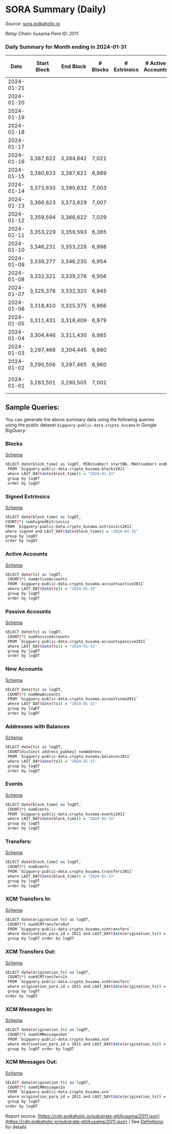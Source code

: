 # SORA Summary (Daily)

_Source_: [sora.polkaholic.io](https://sora.polkaholic.io)

*Relay Chain*: kusama
*Para ID*: 2011



### Daily Summary for Month ending in 2024-01-31


| Date    | Start Block | End Block | # Blocks | # Extrinsics | # Active Accounts | # Passive Accounts | # New Accounts | # Addresses | # Events  | # Transfers ($USD) | # XCM Transfers In ($USD) | # XCM Transfers Out ($USD) | # XCM In | # XCM Out | Issues |
|---------|-------------|-----------|----------|--------------|-------------------|--------------------|----------------|-------------|-----------|--------------------|---------------------------|----------------------------|----------|-----------|--------|
| 2024-01-21 |  |  |  |  |  |  |  |  |  |   |   |   |  |  |  |
| 2024-01-20 |  |  |  |  |  |  |  |  |  |   |   |   |  |  |  |
| 2024-01-19 |  |  |  |  |  |  |  |  |  |   |   |   |  |  |  |
| 2024-01-18 |  |  |  |  |  |  |  |  |  |   |   |   |  |  |  |
| 2024-01-17 |  |  |  |  |  |  |  |  |  |   |   |   |  |  |  |
| 2024-01-16 | 3,387,622 | 3,394,642 | 7,021 |  |  |  |  |  |  |   |   |   |  |  |  |
| 2024-01-15 | 3,380,633 | 3,387,621 | 6,989 |  |  |  |  |  |  |   | 8 ($444.74) |   | 8 |  |  |
| 2024-01-14 | 3,373,630 | 3,380,632 | 7,003 |  |  |  |  |  |  |   | 4 ($816.77) | 2 ($4,472.31) | 4 | 2 |  |
| 2024-01-13 | 3,366,623 | 3,373,629 | 7,007 |  |  |  |  |  |  |   | 1 ($38.12) | 1 ($907.62) | 1 | 1 |  |
| 2024-01-12 | 3,359,594 | 3,366,622 | 7,029 |  |  |  |  |  |  |   | 3 ($282.27) | 1 ($62.95) | 5 | 1 |  |
| 2024-01-11 | 3,353,229 | 3,359,593 | 6,365 |  |  |  |  |  |  |   | 6 ($657.40) | 4 ($290.70) | 6 | 4 |  |
| 2024-01-10 | 3,346,231 | 3,353,228 | 6,998 |  |  |  |  |  |  |   | 7 ($383.68) | 3 ($253.03) | 7 | 2 |  |
| 2024-01-09 | 3,339,277 | 3,346,230 | 6,954 |  |  |  |  |  |  |   | 4 ($205.22) |   | 4 |  |  |
| 2024-01-08 | 3,332,321 | 3,339,276 | 6,956 |  |  |  |  |  |  |   | 4 ($205.48) | 4 ($1,387.21) | 4 | 4 |  |
| 2024-01-07 | 3,325,376 | 3,332,320 | 6,945 |  |  |  |  |  |  |   | 5 ($1,452.83) | 2 ($2,113.26) | 5 | 2 |  |
| 2024-01-06 | 3,318,410 | 3,325,375 | 6,966 |  |  |  |  |  |  |   | 2 ($129.63) | 3 ($257.30) | 2 | 3 |  |
| 2024-01-05 | 3,311,431 | 3,318,409 | 6,979 |  |  |  |  |  |  |   | 10 ($319.43) | 4 ($171.15) | 11 | 4 |  |
| 2024-01-04 | 3,304,446 | 3,311,430 | 6,985 |  |  |  |  |  |  |   | 8 ($714.41) | 2 ($115.65) | 10 | 2 |  |
| 2024-01-03 | 3,297,466 | 3,304,445 | 6,980 |  |  |  |  |  |  |   | 1 ($31.85) | 4 ($733.29) | 1 | 4 |  |
| 2024-01-02 | 3,290,506 | 3,297,465 | 6,960 |  |  |  |  |  |  |   | 7 ($1,277.22) | 3 ($318.30) | 7 | 2 |  |
| 2024-01-01 | 3,283,501 | 3,290,505 | 7,002 |  |  |  |  |  |  |   | 3 ($218.28) | 4 ($134.32) | 3 | 4 | 3 missing (0.04%) |

## Sample Queries:
You can generate the above summary data using the following queries using the public dataset `bigquery-public-data.crypto_kusama` in Google BigQuery:


### Blocks 

[Schema](https://github.com/colorfulnotion/substrate-etl/blob/main/schema/blocks.json)

```bash
SELECT date(block_time) as logDT, MIN(number) startBN, MAX(number) endBN, COUNT(*) numBlocks 
 FROM `bigquery-public-data.crypto_kusama.blocks2011`  
 where LAST_DAY(date(block_time)) = "2024-01-31" 
 group by logDT 
 order by logDT
```

### Signed Extrinsics 

[Schema](https://github.com/colorfulnotion/substrate-etl/blob/main/schema/extrinsics.json)

```bash
SELECT date(block_time) as logDT, 
COUNT(*) numSignedExtrinsics 
FROM `bigquery-public-data.crypto_kusama.extrinsics2011`  
where signed and LAST_DAY(date(block_time)) = "2024-01-31" 
group by logDT 
order by logDT
```

### Active Accounts 

[Schema](https://github.com/colorfulnotion/substrate-etl/blob/main/schema/accountsactive.json)

```bash
SELECT date(ts) as logDT, 
 COUNT(*) numActiveAccounts 
 FROM `bigquery-public-data.crypto_kusama.accountsactive2011` 
 where LAST_DAY(date(ts)) = "2024-01-31" 
 group by logDT 
 order by logDT
```

### Passive Accounts 

[Schema](https://github.com/colorfulnotion/substrate-etl/blob/main/schema/accountspassive.json)

```bash
SELECT date(ts) as logDT, 
 COUNT(*) numPassiveAccounts 
 FROM `bigquery-public-data.crypto_kusama.accountspassive2011` 
 where LAST_DAY(date(ts)) = "2024-01-31" 
 group by logDT 
 order by logDT
```

### New Accounts 

[Schema](https://github.com/colorfulnotion/substrate-etl/blob/main/schema/accountsnew.json)

```bash
SELECT date(ts) as logDT, 
 COUNT(*) numNewAccounts 
 FROM `bigquery-public-data.crypto_kusama.accountsnew2011` 
 where LAST_DAY(date(ts)) = "2024-01-31" 
 group by logDT
 order by logDT
```

### Addresses with Balances 

[Schema](https://github.com/colorfulnotion/substrate-etl/blob/main/schema/balances.json)

```bash
SELECT date(ts) as logDT,
 COUNT(distinct address_pubkey) numAddress 
 FROM `bigquery-public-data.crypto_kusama.balances2011` 
 where LAST_DAY(date(ts)) = "2024-01-31" 
 group by logDT 
 order by logDT
```

### Events 

[Schema](https://github.com/colorfulnotion/substrate-etl/blob/main/schema/events.json)

```bash
SELECT date(block_time) as logDT, 
 COUNT(*) numEvents 
 FROM `bigquery-public-data.crypto_kusama.events2011` 
 where LAST_DAY(date(block_time)) = "2024-01-31" 
 group by logDT 
 order by logDT
```

### Transfers:

[Schema](https://github.com/colorfulnotion/substrate-etl/blob/main/schema/transfers.json)

```bash
SELECT date(block_time) as logDT, 
 COUNT(*) numEvents 
 FROM `bigquery-public-data.crypto_kusama.transfers2011` 
 where LAST_DAY(date(block_time)) = "2024-01-31" 
 group by logDT 
 order by logDT
```

### XCM Transfers In: 

[Schema](https://github.com/colorfulnotion/substrate-etl/blob/main/schema/xcmtransfers.json)

```bash
SELECT date(origination_ts) as logDT, 
 COUNT(*) numXCMTransfersOut 
 FROM `bigquery-public-data.crypto_kusama.xcmtransfers` 
 where destination_para_id = 2011 and LAST_DAY(date(origination_ts)) = "2024-01-31" 
 group by logDT order by logDT
```

### XCM Transfers Out: 

[Schema](https://github.com/colorfulnotion/substrate-etl/blob/main/schema/xcmtransfers.json)

```bash
SELECT date(origination_ts) as logDT, 
 COUNT(*) numXCMTransfersIn 
 FROM `bigquery-public-data.crypto_kusama.xcmtransfers` 
 where origination_para_id = 2011 and LAST_DAY(date(origination_ts)) = "2024-01-31" 
 group by logDT 
order by logDT
```

### XCM Messages In: 

[Schema](https://github.com/colorfulnotion/substrate-etl/blob/main/schema/xcm.json)

```bash
SELECT date(origination_ts) as logDT, 
 COUNT(*) numXCMMessagesOut 
 FROM `bigquery-public-data.crypto_kusama.xcm` 
 where destination_para_id = 2011 and LAST_DAY(date(origination_ts)) = "2024-01-31" 
 group by logDT order by logDT
```

### XCM Messages Out: 

[Schema](https://github.com/colorfulnotion/substrate-etl/blob/main/schema/xcm.json)

```bash
SELECT date(origination_ts) as logDT, 
 COUNT(*) numXCMMessagesIn 
 FROM `bigquery-public-data.crypto_kusama.xcm` 
 where origination_para_id = 2011 and LAST_DAY(date(origination_ts)) = "2024-01-31" 
 group by logDT 
order by logDT
```


Report source: [https://cdn.polkaholic.io/substrate-etl/kusama/2011.json](https://cdn.polkaholic.io/substrate-etl/kusama/2011.json) | See [Definitions](/DEFINITIONS.md) for details
